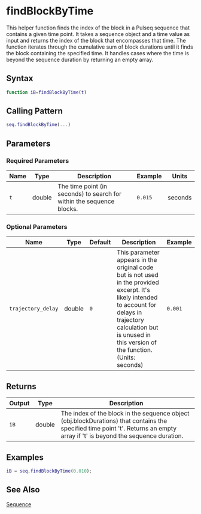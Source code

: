 # findBlockByTime

This helper function finds the index of the block in a Pulseq sequence that contains a given time point.  It takes a sequence object and a time value as input and returns the index of the block that encompasses that time. The function iterates through the cumulative sum of block durations until it finds the block containing the specified time.  It handles cases where the time is beyond the sequence duration by returning an empty array.

## Syntax

```matlab
function iB=findBlockByTime(t)
```

## Calling Pattern

```matlab
seq.findBlockByTime(...)
```

## Parameters

### Required Parameters

| Name | Type | Description | Example | Units |
|------|------|-------------|---------|-------|
| `t` | double | The time point (in seconds) to search for within the sequence blocks. | `0.015` | seconds |

### Optional Parameters

| Name | Type | Default | Description | Example |
|------|------|---------|-------------|---------|
| `trajectory_delay` | double | `0` | This parameter appears in the original code but is not used in the provided excerpt.  It's likely intended to account for delays in trajectory calculation but is unused in this version of the function. (Units: seconds) | `0.001` |

## Returns

| Output | Type | Description |
|--------|------|-------------|
| `iB` | double | The index of the block in the sequence object (obj.blockDurations) that contains the specified time point 't'. Returns an empty array if 't' is beyond the sequence duration. |

## Examples

```matlab
iB = seq.findBlockByTime(0.010);
```

## See Also

[Sequence](Sequence.md)
